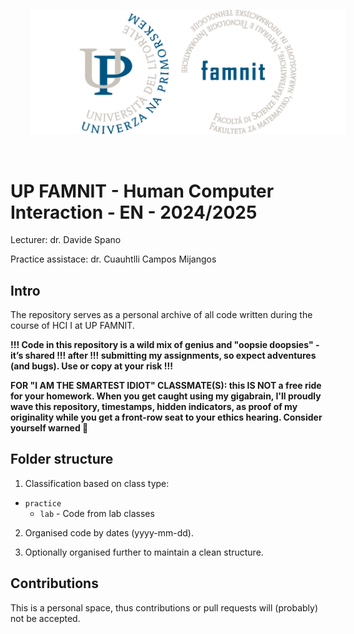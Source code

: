 <p align="center">
  <img src="famnit.png" style="padding: 32px" />
</p>

# UP FAMNIT - Human Computer Interaction - EN - 2024/2025

Lecturer: dr. Davide Spano

Practice assistace: dr. Cuauhtlli Campos Mijangos

## Intro 

The repository serves as a personal archive of all code written during the course of HCI I at UP FAMNIT.

**!!! Code in this repository is a wild mix of genius and "oopsie doopsies" - it’s shared !!! after !!! submitting my assignments, so expect adventures (and bugs). Use or copy at your risk !!!**

**FOR "I AM THE SMARTEST IDIOT" CLASSMATE(S): this IS NOT a free ride for your homework. When you get caught using my gigabrain, I'll proudly wave this repository, timestamps, hidden indicators, as proof of my originality while you get a front-row seat to your ethics hearing. Consider yourself warned 💅**

## Folder structure

1. Classification based on class type:
  - `practice`
    - `lab` - Code from lab classes
2. Organised code by dates (yyyy-mm-dd).

3. Optionally organised further to maintain a clean structure.

## Contributions
This is a personal space, thus contributions or pull requests will (probably) not be accepted.